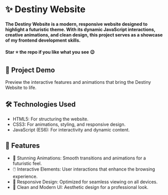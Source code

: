<div><h1> ✨ Destiny Website </h1></div>
<h4>The Destiny Website is a modern, responsive website designed to highlight a futuristic theme. With its dynamic JavaScript interactions, creative animations, and clean design, this project serves as a showcase of my frontend development skills.</h4>
<h4>Star ⭐ the repo if you like what you see 😉 </h4>
 <div>
 <h2>📸 Project Demo</h2>
 <p>Preview the interactive features and animations that bring the Destiny Website to life.</p>




<h2>🛠️ Technologies Used</h2>
 <ul>
   <li>HTML5: For structuring the website.</li>
   <li>CSS3: For animations, styling, and responsive design.</li>
   <li>JavaScript (ES6): For interactivity and dynamic content.</li>
 </ul>  
 
 <h2>🎨 Features</h2>
 <ul>
   <li>🌌 Stunning Animations: Smooth transitions and animations for a futuristic feel.</li>
   <li>🖱️ Interactive Elements: User interactions that enhance the browsing experience.</li>
   <li>📱 Responsive Design: Optimized for seamless viewing on all devices.</li>
   <li>🌟 Clean and Modern UI: Aesthetic design for a professional look.</li>
 
 </ul> 
